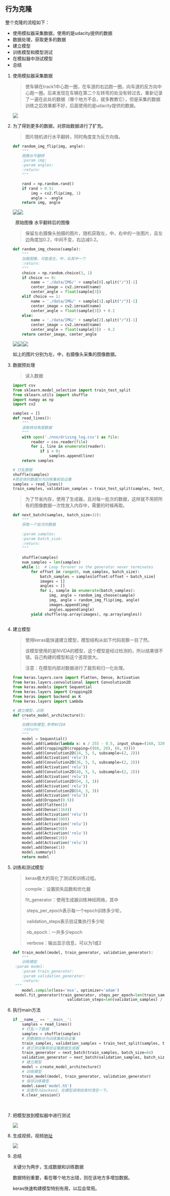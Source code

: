 ## 行为克隆

整个克隆的流程如下：
* 使用模拟器采集数据，使用的是udacity提供的数据
* 数据处理，获取更多的数据
* 建立模型
* 训练模型和模型测试
* 在模拟器中测试模型
* 总结




1. 使用模拟器采集数据

   > 使车辆在track1中心跑一圈，在车道的右边跑一圈，向车道的反方向中心跑一圈。后来发现在车辆在第二个左转弯的处没有转过去，重新记录了一遍在此处的数据（哪个地方不会，就多教教它），但是采集的数据训练之后效果都不好，后面使用的是udacity提供的数据。
   >

   ![](imgs/1.jpg)

2. 为了得到更多的数据，对原始数据进行了扩充。

   > 图片随机进行水平翻转，同时角度变为反方向值。

   ```python
   def random_img_flip(img, angle):
       """
       图像水平翻转
       :param img: 
       :param angles: 
       :return: 
       """

       rand = np.random.rand()
       if rand > 0.5:
           img = cv2.flip(img, 1)
           angle = -angle
       return img, angle
   ```

   ![](./imgs/2.jpg)![](./imgs/3.jpg)

   ​           			 原始图像								水平翻转后的图像

   >  保留左右摄像头拍摄的图片，随机获取左，中，右中的一张图片，且左边角度加0.2，中间不变，右边减0.2。

   ```python
   def random_img_choose(sample):
       """
       加载图像，可能是左，中，右其中一个
       :return: 
       """
       choice = np.random.choice(3, 1)
       if choice == 0:
           name = './data/IMG/' + sample[0].split("/")[-1]
           center_image = cv2.imread(name)
           center_angle = float(sample[3])
       elif choice == 1:
           name = './data/IMG/' + sample[1].split("/")[-1]
           center_image = cv2.imread(name)
           center_angle = float(sample[3]) + 0.2
       else:
           name = './data/IMG/' + sample[2].split("/")[-1]
           center_image = cv2.imread(name)
           center_angle = float(sample[3]) - 0.2
       return center_image, center_angle
   ```

   ![](./imgs/4_left.jpg)![](./imgs/4_center.jpg)![](./imgs/4_right.jpg)

   如上的图片分别为左，中，右摄像头采集的图像数据。

3. 数据预处理

   >读入数据

   ```python
   import csv
   from sklearn.model_selection import train_test_split
   from sklearn.utils import shuffle
   import numpy as np
   import cv2

   samples = []
   def read_lines():
       """
       读取转动角度数据
       """
       with open('./nnn/driving_log.csv') as file:
           reader = csv.reader(file)
           for i, line in enumerate(reader):
               if i > 0:
                   samples.append(line)
       return samples

   # 打乱数据
   shuffle(samples)
   #把总体的数据分为训练集和验证集
   samples = read_lines()
   train_samples, validation_samples = train_test_split(samples, test_size=0.2)
   ```

   > 为了节省内存，使用了生成器，且对每一批次的数据，这样就不用把所有的图像数据一次性放入内存中，需要的时候再取。

   ```python
   def next_batch(samples, batch_size=32):                                    
       """                                                                    
       获取一个批次的数据                                                              
                                                                              
       :param samples:                                                        
       :param batch_size:                                                     
       :return:                                                               
       """                                                                    
                                                                              
       shuffle(samples)                                                       
       num_samples = len(samples)                                             
       while 1:  # Loop forever so the generator never terminates             
           for offset in range(0, num_samples, batch_size):                   
               batch_samples = samples[offset:offset + batch_size]            
               images = []                                                    
               angles = []                                                    
               for i, sample in enumerate(batch_samples):                     
                   img, angle = random_img_choose(sample)                     
                   img, angle = random_img_flip(img, angle)                   
                   images.append(img)                                         
                   angles.append(angle)                                       
           yield shuffle(np.array(images), np.array(angles))                  
                                                                              
   ```

4. 建立模型

   > 使用keras能快速建立模型，模型结构从如下代码观察一目了然。	
   >
   > 该模型使用的是NVIDA的模型，这个模型是经过检测的，所以结果很不错。自己构建的模型和这个差距很大。
   >
   > 注意：在模型内部对数据进行了裁剪和归一化处理。

   ```python
   from keras.layers.core import Flatten, Dense, Activation
   from keras.layers.convolutional import Convolution2D
   from keras.models import Sequential
   from keras.layers import Cropping2D
   from keras import backend as K
   from keras.layers import Lambda

   # 建立模型，训练                                                             
   def create_model_architecture():                                      
       """                                                               
       创建训练模型,参考NVIDA                                                    
       :return:                                                          
       """                                                               
       model = Sequential()                                              
       model.add(Lambda(lambda x: x / 255 - 0.5, input_shape=(160, 320, 3
       model.add(Cropping2D(cropping=((60, 20), (0, 0))))                
       model.add(Convolution2D(24, 5, 5, subsample=(2, 2)))              
       model.add(Activation('relu'))                                     
       model.add(Convolution2D(36, 5, 5, subsample=(2, 2)))              
       model.add(Activation('relu'))                                     
       model.add(Convolution2D(48, 5, 5, subsample=(2, 2)))              
       model.add(Activation('relu'))                                     
       model.add(Convolution2D(64, 3, 3))                                
       model.add(Activation('relu'))                                     
       model.add(Convolution2D(64, 3, 3))                                
       model.add(Activation('relu'))                                     
       model.add(Dropout(0.5))                                           
       model.add(Flatten())                                              
       model.add(Dense(1164))                                            
       model.add(Activation('relu'))                                     
       model.add(Dense(100))                                             
       model.add(Activation('relu'))                                     
       model.add(Dense(50))                                              
       model.add(Activation('relu'))                                     
       model.add(Dense(10))                                              
       model.add(Activation('relu'))                                     
       model.add(Dense(1))                                               
       model.summary()                                                   
       return model                                                      
   ```

4. 训练和测试模型

   > keras极大的简化了测试和训练过程。
   >
   > compile：设置损失函数和优化器
   >
   > fit_generator：使用生成器训练神经网络，其中
   >
   > ​				steps_per_epoch表示每一个epoch训练多少轮，
   >
   > ​				validation_steps表示验证集执行多少轮
   >
   > ​				nb_epoch：一共多少epoch
   >
   > ​				verbose：输出显示信息，可以为1或2							

   ```python
   def train_model(model, train_generator, validation_generator):
       """
       训练模型
    :param model: 
       :param train_generator: 
       :param validation_generator: 
       :return: 
    """
       model.compile(loss='mse', optimizer='adam')
    model.fit_generator(train_generator, steps_per_epoch=len(train_samples) / 64, validation_data=validation_generator,
                           validation_steps=len(validation_samples) / 64, nb_epoch=5, verbose=1)
   
   ```

6. 执行main方法

   ```python
   if __name__ == '__main__':
       samples = read_lines()
       # 打乱一下数据
       samples = shuffle(samples)
       # 把数据拆分为训练集和验证集
       train_samples, validation_samples = train_test_split(samples, test_size=0.2)
       # 建立测试集和验证集数据生成器
       train_generator = next_batch(train_samples, batch_size=64)
       validation_generator = next_batch(validation_samples, batch_size=64)
       # 建立模型
       model = create_model_architecture()
       # 训练模型             
       train_model(model, train_generator, validation_generator)
       # 保存训练模型
       model.save('model.h5')
       # 前面导入backend，在模型调用结束时清空一下。
       K.clear_session()
   ```

   ​

7. 把模型放到模拟器中进行测试

   ![](imgs/2.jpg)

6. 生成视频，视频[地址](run1.mp4)

   ![](imgs/3.jpg)

7. 总结

   关键分为两步，生成数据和训练数据

   数据特别重要，看在哪个地方出错，则在该地方多增加数据。

   keras快速构建模型特别有用，以后会常用。

